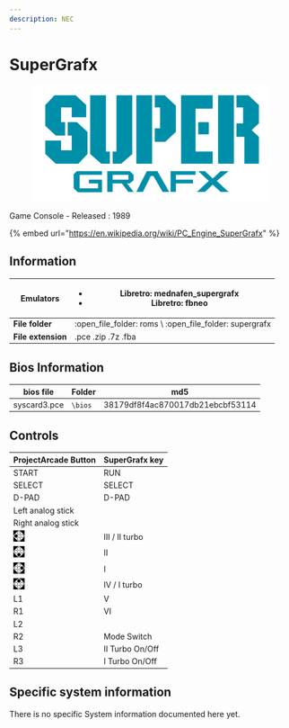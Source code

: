 ```yaml
---
description: NEC
---
```


# SuperGrafx

<figure><img src="https://raw.githubusercontent.com/fabricecaruso/es-theme-carbon/52ff37c9e265587d006945a2ba695b5a962b3a3d/art/logos/supergrafx.svg" alt=""><figcaption></figcaption></figure>

Game Console - Released : 1989

{% embed url="https://en.wikipedia.org/wiki/PC_Engine_SuperGrafx" %}

## Information

| **Emulators**      | <ul><li>Libretro: mednafen_supergrafx</li><li>Libretro: fbneo</li></ul> |
| ------------------ | ----------------------------------------------------------------------- |
| **File folder**    | :open\_file\_folder: roms \ :open\_file\_folder: supergrafx             |
| **File extension** | .pce .zip .7z .fba                                                      |

## Bios Information

| bios file    | Folder  | md5                              |
| ------------ | ------- | -------------------------------- |
| syscard3.pce | `\bios` | 38179df8f4ac870017db21ebcbf53114 |

## Controls

| ProjectArcade Button                                          | SuperGrafx key  |
| -------------------------------------------------------- | --------------- |
| START                                                    | RUN             |
| SELECT                                                   | SELECT          |
| D-PAD                                                    | D-PAD           |
| Left analog stick                                        |                 |
| Right analog stick                                       |                 |
| ![](<../../../../.gitbook/assets/image (2) (1) (1).png>) | III / II turbo  |
| ![](<../../../../.gitbook/assets/image (1) (2) (1).png>) | II              |
| ![](<../../../../.gitbook/assets/image (4) (1).png>)     | I               |
| ![](<../../../../.gitbook/assets/image (3) (1) (2).png>) | IV / I turbo    |
| L1                                                       | V               |
| R1                                                       | VI              |
| L2                                                       |                 |
| R2                                                       | Mode Switch     |
| L3                                                       | II Turbo On/Off |
| R3                                                       | I Turbo On/Off  |

## Specific system information

There is no specific System information documented here yet.
